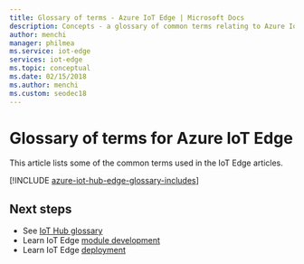```yaml
---
title: Glossary of terms - Azure IoT Edge | Microsoft Docs
description: Concepts - a glossary of common terms relating to Azure IoT Edge.
author: menchi
manager: philmea
ms.service: iot-edge
services: iot-edge
ms.topic: conceptual
ms.date: 02/15/2018
ms.author: menchi
ms.custom: seodec18
---
```


# Glossary of terms for Azure IoT Edge
This article lists some of the common terms used in the IoT Edge articles.

[!INCLUDE [azure-iot-hub-edge-glossary-includes](../../includes/azure-iot-hub-edge-glossary-includes.md)]

## Next steps

* See [IoT Hub glossary](../iot-hub/iot-hub-devguide-glossary.md)
* Learn IoT Edge [module development](iot-edge-modules.md)
* Learn IoT Edge [deployment](module-deployment-monitoring.md)
